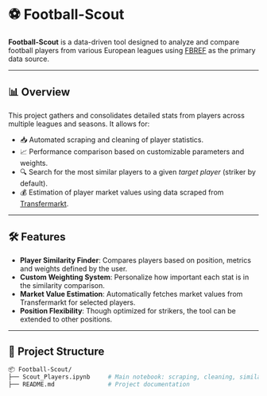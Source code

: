 # ⚽ Football-Scout

**Football-Scout** is a data-driven tool designed to analyze and compare football players from various European leagues using [FBREF](https://fbref.com/en/) as the primary data source.

---

## 📊 Overview

This project gathers and consolidates detailed stats from players across multiple leagues and seasons. It allows for:

- 📥 Automated scraping and cleaning of player statistics.
- 📈 Performance comparison based on customizable parameters and weights.
- 🔍 Search for the most similar players to a given *target player* (striker by default).
- 💰 Estimation of player market values using data scraped from [Transfermarkt](https://www.transfermarkt.pt/).

---

## 🛠️ Features

- **Player Similarity Finder**: Compares players based on position, metrics and weights defined by the user.
- **Custom Weighting System**: Personalize how important each stat is in the similarity comparison.
- **Market Value Estimation**: Automatically fetches market values from Transfermarkt for selected players.
- **Position Flexibility**: Though optimized for strikers, the tool can be extended to other positions.

---

## 📁 Project Structure

```bash
📦 Football-Scout/
├── Scout_Players.ipynb     # Main notebook: scraping, cleaning, similarity analysis
├── README.md               # Project documentation
